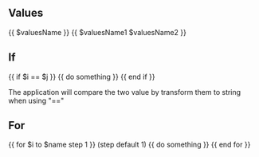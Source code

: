 ## Values

{{ $valuesName }}
{{ $valuesName1 $valuesName2 }}

## If

{{ if $i == $j }}
{{ do something }}
{{ end if }}

The application will compare the two value by transform them to string when using "=="

## For

{{ for $i to $name step 1 }}   (step default 1)
{{ do something }}
{{ end for }}

